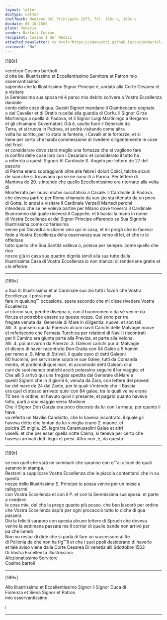 ```yaml
---
layout: letter
doctype: Letter
shelfmark: Mediceo del Principato 2977, fol. 188r-v, 189r-v
docdate: 06-10-1565
place: Venezia
sender: Bartoli Cosimo
recipient: Cosimo I de' Medici
attached_newsletter: <a href="https://smansutti.github.io/cosimobartoli/texts/3079_137/">3079_137</a>
reviewed: "No"
---
```


[188r]  
  
  
venetran Cosimo bartholi  
d otte be. Illustrissimo et Eccellentissimo Servitore et Patron mio osservantissimo  
sapendo che lo Illustrissimo Signor Principe è, andato alla Corte Cesarea et a visitare  
la Serenissima sua sposa mi è parso mio debito scrivere a Vostra Eccellenza dandole  
conto delle cose di qua. Questi Signori mandano il Giambeccaro cognato  
o del Cavalier et di Oratio rucellai alla guardia di Corfu. il Signor Girze  
Martiningo a quella di Padova, et il Signor Luigi Martiningo a Bergamo  
et gli chiamano Governatori. Già è, uscito fuori il Generale da  
Terra, et si truova in Padova, et andrà visitando come altra  
volta ho scritto, per lo stato le fanterie, i Cavalli et le fortezze, et si  
tiene per certo che habbi commessione di rivedere diligentemente le cose del Frioli  
et considerare dove starà meglio una fortezza che ei vogliono fare  
la confini delle cose loro con i Cesariani: et considerato il tutto ha  
a referirlo a questi Signori Al Cardinale S. Angelo per lettere de 27 del pass:to  
di Parma erano sopraggiunti oltre alle febre i dolori Colici, talche alcuni  
de suoi che si trovavano qui se ne sono iti a Parma. Per lettere di  
Mantova de 20. s intende che quello Eccellentissimo era ritornato alla volta di  
Monferrato per nuovi motivi suscitatissi a Casale. Il Cardinale di Padova.  
che doveva partire per Roma chiamato da suo zio sta ritenuto da un poco  
di Gotta. Io andai a visitare il Cardinale Verzelli Martedì perché  
intendevo che se ne voleva partire per Milano dove troverrà il Cardinale  
Buonromeo dal quale riceverà il Cappello. et li baciai la mano in nome  
di Vostra Eccellenza et del Signor Principe offerendo se Sua Signoria Illustrissima come corterissima  
venne poi Giovedi a visitarmi sino qui in casa, et mi pregò che io facessi  
fede a Vostra Eccellenza della osservanza sua verso di lei, et che io le offerisse  
tutto quello che Sua Santità valleva o, poteva per sempre. come quello che rico  
nosce già in casa sua quattro dignità simili alla sua tutte dalla  
Illustrissima Casa di Vostra Eccellenza io non mancai di renderlene gratie et chi efferire  
  
---  

[188v]  
  
  
a Sua S: Illustrissima et al Cardinale suo zio tutti i favori che Vostra Eccellenza li potrà mai  
fare in qualunq⁀ occasione. spera secondo che mi disse rivedere Vostra Eccellenza  
al ritorno suo, perché disegna o, con il buonromeo o da sè venire da  
fior.za et potrebbe essere su queste nozze. Qui sono per tre  
fregate venute dal Generale di Mare in diligentia, nuove. et son tali  
Alli .3. giunsero qui da Parenzo alcuni navili Carichi delle Malvagie nuove  
et referiscono che l'armata Turch:ca per relationi di Navilii riscontrati  
per il Camino era giunta parte alla Previza, et parte alla Velona.  
Alli .4. poi arrivaron da Parerzo .3. Galeoni carichi pur di Malvagie  
et dicono di haver racontrato Don Gratia con 54 Galee a 5 homini  
per remo a .S. Mma di Strivoli. il quale cavo di detti Galeoni  
60 huomini, per servirsene sopra le sue Galee, tutti da Comanda  
mento, et pratichi di quei mari, et accomodò detti Galeoni di al  
cuni de suoi manco pratichi acciò potessino seguire il lor viaggio. et  
Che alli 5 arrivò qui una fregata spedita dal Generale di Mare a  
questi Signori che in 4 giorni è, venuta da Zara, con lettere del provedi  
tor del mare de 24 dal Zante, per le quali s'intende che il Bascia  
era quel di stesso arrivato quivi con 84 galee, tra le quali ve ne erano  
70 ben in ordine, et havuto quivi il presente, et pagato quanto haveva  
tolto, partì a suo viaggio verso Modone  
Che il Signor Don Garzia era poco discosto da lui con l armata, per quanto li have  
va referto un Navilio Candiotto, che lo haveva incontrato. il quale gli  
haveva detto che lontan da lui x miglia erano 2. maone. et  
poicira 25 miglia. 25. legni tra Caramussolini Galee et altri  
vaselli: et che per esser quella notte Calma, si teneva per certo che  
havessi arrivati detti legni et presi. Altro non ,è, da questo  
  
---  

[189r]  
  
  
se non quel che sarà ne sommarii che saranno con q⁀a: alcuni de quali saranno in stampa.  
Restami a supplicare Vostra Eccellenza che le piaccia contentarsi che in su questo  
nozze dello Illustrissimo S. Principe io possa venire per un mese a rallegrarmi  
con Vostra Eccellenza et con il P. et con la Serenissima sua sposa. et parte a rivedere  
le cose mie. del che la prego quanto più posso. che ben lascerò per ordine  
che Vostra Eccellenza saprà per ogni procaccio tutto lo diche di qua passerà  
Dio la feliciti saranno con questa alcune lettere di Spruch che doveva  
venire la settimana passata ma il corrier di quelle bande non arrivò per  
pa che lunedì  
Non vo restar di dirle che si parla di fare un successore al Re  
di Pollonia da che non ha fig⁀li et che i suoi ppoli desiderano di haverlo  
et tale aviso viene dalla Corte Cesarea Di venetia alli 6dottobre 1563  
Di Vostra Eccellenza Illustrissima  
Afezionatissimo Servitore  
Cosimo bartoli  
  
---  

[189v]  
  
  
Allo Illustrissimo et Eccellentissimo Signor il Signor Duca di  
Fiorenza et Siena Signor et Patron  
mio osservantissimo  
  
i  
  
---  

